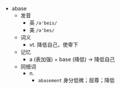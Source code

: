 - abase
  - 发音
    - 英 `/ə'beis/`
    - 美 `/ə'bes/`
  - 词义
    - vt. 降低自己，使卑下
  - 记忆
    - a (表加强)  + base (降低) → 降低自己
  - 同根词
    - n.
      - `abasement` 身分低微；屈尊；降低
